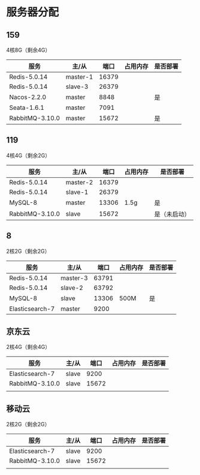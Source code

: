 # 服务器分配

## 159
4核8G（剩余4G）

| 服务            | 主/从    | 端口  | 占用内存 | 是否部署 |
| --------------- | -------- | ----- | -------- | -------- |
| Redis-5.0.14    | master-1 | 16379 |          |          |
| Redis-5.0.14    | slave-3  | 26379 |          |          |
| Nacos-2.2.0     | master   | 8848  |          | 是       |
| Seata-1.6.1     | master   | 7091  |          |          |
| RabbitMQ-3.10.0 | master   | 15672 |          | 是       |

## 119
4核4G（剩余2G）

| 服务            | 主/从    | 端口  | 占用内存 | 是否部署     |
| --------------- | -------- | ----- | -------- | ------------ |
| Redis-5.0.14    | master-2 | 16379 |          |              |
| Redis-5.0.14    | slave-1  | 26379 |          |              |
| MySQL-8         | master   | 13306 | 1.5g     | 是           |
| RabbitMQ-3.10.0 | slave    | 15672 |          | 是（未启动） |

## 8
2核2G（剩余2G）

| 服务            | 主/从    | 端口  | 占用内存 | 是否部署 |
| --------------- | -------- | ----- | -------- | -------- |
| Redis-5.0.14    | master-3 | 63791 |          |          |
| Redis-5.0.14    | slave-2  | 63792 |          |          |
| MySQL-8         | slave    | 13306 | 500M     | 是       |
| Elasticsearch-7 | master   | 9200  |          |          |

## 京东云

2核4G（剩余4G）

| 服务            | 主/从 | 端口  | 占用内存 | 是否部署 |
| --------------- | ----- | ----- | -------- | -------- |
| Elasticsearch-7 | slave | 9200  |          |          |
| RabbitMQ-3.10.0 | slave | 15672 |          |          |
|                 |       |       |          |          |

## 移动云

2核2G（剩余2G）

| 服务            | 主/从 | 端口  | 占用内存 | 是否部署 |
| --------------- | ----- | ----- | -------- | -------- |
| Elasticsearch-7 | slave | 9200  |          |          |
| RabbitMQ-3.10.0 | slave | 15672 |          |          |
|                 |       |       |          |          |

